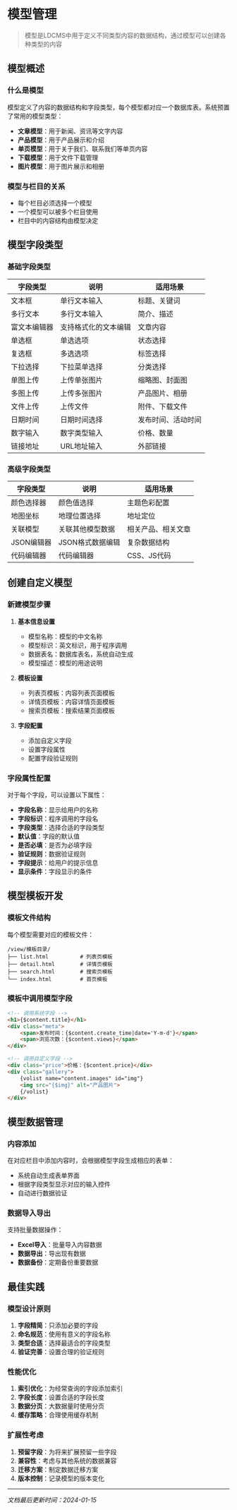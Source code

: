 # 模型管理

> 模型是LDCMS中用于定义不同类型内容的数据结构，通过模型可以创建各种类型的内容

## 模型概述

### 什么是模型

模型定义了内容的数据结构和字段类型，每个模型都对应一个数据库表。系统预置了常用的模型类型：

- **文章模型**：用于新闻、资讯等文字内容
- **产品模型**：用于产品展示和介绍
- **单页模型**：用于关于我们、联系我们等单页内容
- **下载模型**：用于文件下载管理
- **图片模型**：用于图片展示和相册

### 模型与栏目的关系

- 每个栏目必须选择一个模型
- 一个模型可以被多个栏目使用
- 栏目中的内容结构由模型决定

## 模型字段类型

### 基础字段类型

| 字段类型 | 说明 | 适用场景 |
|----------|------|----------|
| 文本框 | 单行文本输入 | 标题、关键词 |
| 多行文本 | 多行文本输入 | 简介、描述 |
| 富文本编辑器 | 支持格式化的文本编辑 | 文章内容 |
| 单选框 | 单选选项 | 状态选择 |
| 复选框 | 多选选项 | 标签选择 |
| 下拉选择 | 下拉菜单选择 | 分类选择 |
| 单图上传 | 上传单张图片 | 缩略图、封面图 |
| 多图上传 | 上传多张图片 | 产品图片、相册 |
| 文件上传 | 上传文件 | 附件、下载文件 |
| 日期时间 | 日期时间选择 | 发布时间、活动时间 |
| 数字输入 | 数字类型输入 | 价格、数量 |
| 链接地址 | URL地址输入 | 外部链接 |

### 高级字段类型

| 字段类型 | 说明 | 适用场景 |
|----------|------|----------|
| 颜色选择器 | 颜色值选择 | 主题色彩配置 |
| 地图坐标 | 地理位置选择 | 地址定位 |
| 关联模型 | 关联其他模型数据 | 相关产品、相关文章 |
| JSON编辑器 | JSON格式数据编辑 | 复杂数据结构 |
| 代码编辑器 | 代码编辑器 | CSS、JS代码 |

## 创建自定义模型

### 新建模型步骤

1. **基本信息设置**
   - 模型名称：模型的中文名称
   - 模型标识：英文标识，用于程序调用
   - 数据表名：数据库表名，系统自动生成
   - 模型描述：模型的用途说明

2. **模板设置**
   - 列表页模板：内容列表页面模板
   - 详情页模板：内容详情页面模板
   - 搜索页模板：搜索结果页面模板

3. **字段配置**
   - 添加自定义字段
   - 设置字段属性
   - 配置字段验证规则

### 字段属性配置

对于每个字段，可以设置以下属性：

- **字段名称**：显示给用户的名称
- **字段标识**：程序调用的字段名
- **字段类型**：选择合适的字段类型
- **默认值**：字段的默认值
- **是否必填**：是否为必填字段
- **验证规则**：数据验证规则
- **字段提示**：给用户的提示信息
- **显示条件**：字段显示的条件

## 模型模板开发

### 模板文件结构

每个模型需要对应的模板文件：

```
/view/模板目录/
├── list.html          # 列表页模板
├── detail.html        # 详情页模板
├── search.html        # 搜索页模板
└── index.html         # 首页模板
```

### 模板中调用模型字段

```html
<!-- 调用系统字段 -->
<h1>{$content.title}</h1>
<div class="meta">
    <span>发布时间：{$content.create_time|date='Y-m-d'}</span>
    <span>浏览次数：{$content.views}</span>
</div>

<!-- 调用自定义字段 -->
<div class="price">价格：{$content.price}</div>
<div class="gallery">
    {volist name="content.images" id="img"}
    <img src="{$img}" alt="产品图片">
    {/volist}
</div>
```

## 模型数据管理

### 内容添加

在对应栏目中添加内容时，会根据模型字段生成相应的表单：
- 系统自动生成表单界面
- 根据字段类型显示对应的输入控件
- 自动进行数据验证

### 数据导入导出

支持批量数据操作：
- **Excel导入**：批量导入内容数据
- **数据导出**：导出现有数据
- **数据备份**：定期备份重要数据

## 最佳实践

### 模型设计原则

1. **字段精简**：只添加必要的字段
2. **命名规范**：使用有意义的字段名称
3. **类型合适**：选择最适合的字段类型
4. **验证完善**：设置合理的验证规则

### 性能优化

1. **索引优化**：为经常查询的字段添加索引
2. **字段长度**：设置合适的字段长度
3. **数据分页**：大数据量时使用分页
4. **缓存策略**：合理使用缓存机制

### 扩展性考虑

1. **预留字段**：为将来扩展预留一些字段
2. **兼容性**：考虑与其他系统的数据兼容
3. **迁移方案**：制定数据迁移方案
4. **版本控制**：记录模型的版本变化

---
*文档最后更新时间：2024-01-15*
